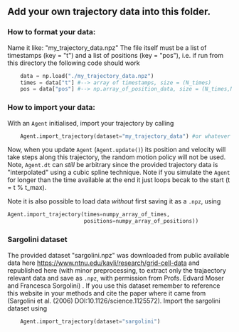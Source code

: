 ## Add your own trajectory data into this folder. 

### How to format your data: 
Name it like: "my_trajectory_data.npz"
The file itself must be a list of timestamps (key = "t") and a list of positions (key = "pos"), i.e. if run from this directory the following code should work 
```python
    data = np.load("./my_trajectory_data.npz")
    times = data["t"] #--> array of timestamps, size = (N_times)
    pos = data["pos"] #--> np.array_of_position_data, size = (N_times,N_dim)
```

### How to import your data:
With an `Agent` initialised, import your trajectory by calling
```python
    Agent.import_trajectory(dataset="my_trajectory_data") #or whatever the name is
```
Now, when you update `Agent` (`Agent.update()`) its position and velocity will take steps along this trajectory, the random motion policy will not be used. Note, `Agent.dt` can *still* be arbitrary since the provided trajectory data is "interpolated" using a cubic spline technique. Note if you simulate the `Agent` for longer than the time available at the end it just loops becak to the start (t = t % t_max).

Note it is also possible to load data *without* first saving it as a `.npz`, using 
```python
Agent.import_trajectory(times=numpy_array_of_times,
                        positions=numpy_array_of_positions))
```

### Sargolini dataset

The provided dataset "sargolini.npz" was downloaded from public available data here https://www.ntnu.edu/kavli/research/grid-cell-data  and republished here (with minor preprocessing, to extract only the trajaectory relevant data and save as `.npz`, with permission from Profs. Edvard Moser and Francesca Sorgolini) . If you use this dataset remember to reference this website in your methods and cite the paper where it came from (Sargolini et al. (2006) DOI:10.1126/science.1125572). Import the sargolini dataset using
```python
    Agent.import_trajectory(dataset="sargolini") 
```

